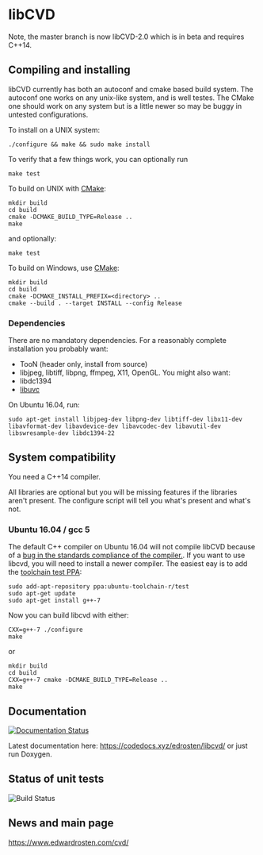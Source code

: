# libCVD

Note, the master branch is now libCVD-2.0 which is in beta and requires C++14.

## Compiling and installing

libCVD currently has both an autoconf and cmake based build system. The
autoconf one works on any unix-like system, and is well testes. The CMake
one should work on any system but is a little newer so may be buggy in 
untested configurations.

To install on a UNIX system:

    ./configure && make && sudo make install

To verify that a few things work, you can optionally run

    make test

To build on UNIX with [CMake](https://cmake.org/):
    
	mkdir build
	cd build
	cmake -DCMAKE_BUILD_TYPE=Release .. 
	make 

and optionally:

    make test

To build on Windows, use [CMake](https://cmake.org/):

    mkdir build
    cd build
    cmake -DCMAKE_INSTALL_PREFIX=<directory> ..
    cmake --build . --target INSTALL --config Release

### Dependencies

There are no mandatory dependencies. For a reasonably complete installation you probably want:
* TooN (header only, install from source)
* libjpeg, libtiff, libpng, ffmpeg, X11, OpenGL. 
You might also want:
* libdc1394
* [libuvc](https://github.com/ktossell/libuvc)



On Ubuntu 16.04, run:
```
sudo apt-get install libjpeg-dev libpng-dev libtiff-dev libx11-dev libavformat-dev libavdevice-dev libavcodec-dev libavutil-dev libswresample-dev libdc1394-22
```

## System compatibility

You need a C++14 compiler. 

All libraries are optional but you will be missing features if the libraries
aren't present. The configure script will tell you what's present and what's
not.

### Ubuntu 16.04 / gcc 5

The default C++ compiler on Ubuntu 16.04 will not compile libCVD because of
a [bug in the standards compliance of the compiler.](https://stackoverflow.com/questions/34280729/throw-in-constexpr-function). If you want to use libcvd,
you will need to install a newer compiler. The easiest eay is to add the
[toolchain test PPA](https://launchpad.net/~ubuntu-toolchain-r/+archive/ubuntu/test):

    sudo add-apt-repository ppa:ubuntu-toolchain-r/test
    sudo apt-get update
    sudo apt-get install g++-7

Now you can build libcvd with either:

    CXX=g++-7 ./configure
	make
or

    mkdir build 
	cd build
    CXX=g++-7 cmake -DCMAKE_BUILD_TYPE=Release .. 
	make 


## Documentation

[![Documentation Status](https://codedocs.xyz/edrosten/libcvd.svg)](https://codedocs.xyz/edrosten/libcvd/)

Latest documentation here: https://codedocs.xyz/edrosten/libcvd/ or just run Doxygen.

## Status of unit tests
![Build Status](https://circleci.com/gh/edrosten/libcvd.svg?style=shield&circle-token=db58907af52b26d11f2c4f5de2ff3b1a59543ddc)


## News and main page

https://www.edwardrosten.com/cvd/

